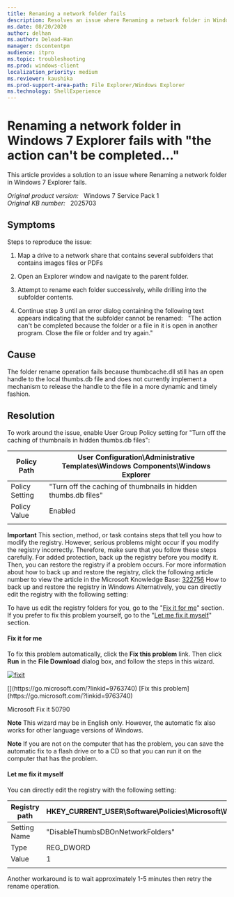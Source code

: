 ```yaml
---
title: Renaming a network folder fails
description: Resolves an issue where Renaming a network folder in Windows 7 Explorer fails.
ms.date: 08/20/2020
author: delhan
ms.author: Delead-Han
manager: dscontentpm
audience: itpro
ms.topic: troubleshooting
ms.prod: windows-client
localization_priority: medium
ms.reviewer: kaushika
ms.prod-support-area-path: File Explorer/Windows Explorer
ms.technology: ShellExperience
---
```

# Renaming a network folder in Windows 7 Explorer fails with "the action can't be completed..."

This article provides a solution to an issue where Renaming a network folder in Windows 7 Explorer fails.

_Original product version:_ &nbsp; Windows 7 Service Pack 1  
_Original KB number:_ &nbsp; 2025703

## Symptoms

Steps to reproduce the issue:  

1. Map a drive to a network share that contains several subfolders that contains images files or PDFs  

2. Open an Explorer window and navigate to the parent folder.  

3. Attempt to rename each folder successively, while drilling into the subfolder contents.  

4. Continue step 3 until an error dialog containing the following text appears indicating that the subfolder cannot be renamed:  
 "The action can't be completed because the folder or a file in it is open in another program. Close the file or folder and try again." 

## Cause

The folder rename operation fails because thumbcache.dll still has an open handle to the local thumbs.db file and does not currently implement a mechanism to release the handle to the file in a more dynamic and timely fashion.

## Resolution

To work around the issue, enable User Group Policy setting for "Turn off the caching of thumbnails in hidden thumbs.db files":

| Policy Path| User Configuration\Administrative Templates\Windows Components\Windows Explorer |
|---|---|
| Policy Setting| "Turn off the caching of thumbnails in hidden thumbs.db files" |
| Policy Value| Enabled |
|||

**Important** This section, method, or task contains steps that tell you how to modify the registry. However, serious problems might occur if you modify the registry incorrectly. Therefore, make sure that you follow these steps carefully. For added protection, back up the registry before you modify it. Then, you can restore the registry if a problem occurs. For more information about how to back up and restore the registry, click the following article number to view the article in the Microsoft Knowledge Base:
 [322756](https://support.microsoft.com/kb/322756) How to back up and restore the registry in Windows
Alternatively, you can directly edit the registry with the following setting:

To have us edit the registry folders for you, go to the "[Fix it for me](https://support.microsoft.com/help/2025703#x_x_x_fixitforme)" section. If you prefer to fix this problem yourself, go to the "[Let me fix it myself](https://support.microsoft.com/help/2025703#x_x_x_letmefixitmyself)" section.

#### **Fix it for me**  

To fix this problem automatically, click the **Fix this problem** link. Then click **Run** in the **File Download** dialog box, and follow the steps in this wizard.

[![fixit](https://support.microsoft.com//library/images/support/KBGraphics/PUBLIC/EN-US/2297543/fixitbtn.jpg)
](https://go.microsoft.com/?linkid=9790365) 
<!--a.x_x_x_x_button{width:139px;display:block;height:56px}--> [](https://go.microsoft.com/?linkid=9763740) [Fix this problem](https://go.microsoft.com/?linkid=9763740) 
Microsoft Fix it 50790  

**Note** This wizard may be in English only. However, the automatic fix also works for other language versions of Windows.

**Note** If you are not on the computer that has the problem, you can save the automatic fix to a flash drive or to a CD so that you can run it on the computer that has the problem.

#### **Let me fix it myself**  

You can directly edit the registry with the following setting:

| Registry path| HKEY_CURRENT_USER\Software\Policies\Microsoft\Windows\Explorer |
|---|---|
| Setting Name| "DisableThumbsDBOnNetworkFolders" |
| Type| REG_DWORD |
| Value| 1 |
|||

Another workaround is to wait approximately 1-5 minutes then retry the rename operation.
